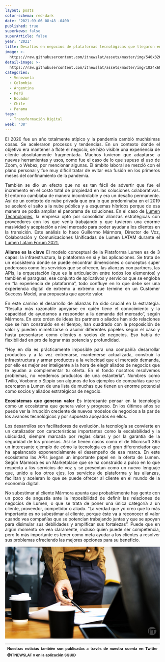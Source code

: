 ```yaml
---
layout: posts
color-schema: red-dark
date: '2021-09-06 08:48 -0400'
published: true
superNews: false
superArticle: false
year: '2021'
title: Desafíos en negocios de plataformas tecnológicas que llegaron en el 2021
image: >-
  https://raw.githubusercontent.com/itnewslat/assets/master/img/540x320/Logro-gerencial-p.jpg
detail-image: >-
  https://raw.githubusercontent.com/itnewslat/assets/master/img/1024x680/Logro-gerencial-g.jpg
categories:
  - Venezuela
  - Colombia
  - Argentina
  - Perú
  - Ecuador
  - Chile
  - Panama
tags:
  - Transformación Digital
week: '38'
---
```

<p style="text-align: justify;">El 2020 fue un año totalmente atípico y la pandemia cambió muchísimas cosas. Se aceleraron procesos y tendencias. En un contexto donde el objetivo era mantener a flote el negocio, se hizo visible una experiencia de cliente absolutamente fragmentada. Muchos tuvieron que adaptarse a nuevas herramientas y usos, como fue el caso de lo que supuso el uso de Zoom, o Webex, por mencionar algunas. El ámbito laboral se mezcló con el plano personal y fue muy difícil tratar de evitar esa fusión en los primeros meses del confinamiento de la pandemia.</p>
<p style="text-align: justify;">También se dio un efecto que no es tan fácil de advertir que fue el incremento en el costo total de propiedad en las soluciones colaborativas. El entorno cambiaba de manera incontrolable y era un desafío permanente. Así de un contexto de nube privada que era lo que predominaba en el 2019 se aceleró el salto a la nube pública y a esquemas híbridos porque de esa manera se podía ampliar el panorama de soluciones. En el caso de <a href="https://brandcom.us4.list-manage.com/track/click?u=9581ae7daa795e06b11c9f476&amp;id=0289ad363d&amp;e=446b3b5f3e">Lumen Technologies</a>, la empresa optó por consolidar alianzas estratégicas con proveedores con los que venía trabajando y que tuvieron una enorme masividad y aceptación a nivel mercado para poder ayudar a los clientes en la transición. Este análisis lo hace Guillermo Mármora, Director de Voz, Colaboración y Comunicaciones Unificadas de Lumen LATAM durante el<a href="https://brandcom.us4.list-manage.com/track/click?u=9581ae7daa795e06b11c9f476&amp;id=e2fbb729d0&amp;e=446b3b5f3e"> Lumen Latam Forum 2021.</a></p>
<p style="text-align: justify;"><strong>Aliarse es la clave</strong>
El modelo conceptual de la Plataforma Lumen es de 3 capas: la infraestructura, la plataforma en sí y las aplicaciones. Se trata de un ecosistema donde se puede encontrar dimensiones o conceptos super poderosos como los servicios que se ofrecen, las alianzas con partners, las APIs, la orquestación (que es la articulación entre todos los elementos) y también el paraguas, ese conjunto de aplicativos y servicios que se engloba en “la experiencia de plataforma”, todo confluye en lo que debe ser una experiencia digital de extremo a extremo que termine en un Customer Success Model, una propuesta que aporte valor.</p>
<p style="text-align: justify;">En este camino el desarrollo de alianzas ha sido crucial en la estrategia. “Resulta más razonable apoyarse en quién tiene el conocimiento y la capacidad de ayudarnos a responder a la demanda del mercado”, según Mármora. En este orden de ideas los partners o aliados han sido relaciones que se han construido en el tiempo, han cuadrado con la proposición de valor y pueden mimetizarse o asumir diferentes papeles según el caso y hasta presentarse como clientes o socios de negocios. Eso habla de flexibilidad en pro de lograr más potencia y profundidad.</p>
<p style="text-align: justify;">“Hoy en día es prácticamente imposible para una compañía desarrollar productos y a la vez entrenarse, mantenerse actualizada, construir la infraestructura y armar productos a la velocidad que el mercado demanda, por ello es mejor ser inteligente a la hora de elegir aliados de negocios que te ayudan a complementar tu oferta. En el fondo nosotros resolvemos problemas, no vendemos productos de una estantería”. Nombres como Twilio, Voxbone o Sippio son algunos de los ejemplos de compañías que se acercaron a Lumen de una lista de muchas que tienen un enorme potencial como socios y aliados estratégicos de negocio.</p>
<p style="text-align: justify;"><strong>Ecosistemas que generan valor</strong>
Es interesante pensar en la tecnología como un ecosistema que genera valor y progreso. En los últimos años se puede ver la irrupción creciente de nuevos modelos de negocios a la par de los avances tecnológicos y por supuesto apoyados en ellos.</p>
<p style="text-align: justify;">Los desarrollos son facilitadores de evolución, la tecnología se convierte en un catalizador con características importantes como la escalabilidad y la ubicuidad, siempre marcada por reglas claras y por la garantía de la seguridad de los procesos. Así se tienen casos como el de Microsoft 365 un interesante ejemplo de cómo la tecnología es el gran diferenciador que ha apalancado exponencialmente el desempeño de esa marca. En este ecosistema las APIs juegan un importante papel en la oferta de Lumen. Según Mármora es un Marketplace que se ha construido a pulso en lo que respecta a los servicios de voz y se presentan como un nuevo lenguaje que, unido a los otros ejes, los servicios de plataforma y las alianzas, facilitan y aceleran lo que se puede ofrecer al cliente en el mundo de la economía digital.</p>
<p style="text-align: justify;">No subestimar al cliente Mármora apunta que probablemente hay gente con un poco de angustia ante la imposibilidad de definir las relaciones de negocios de Lumen, o que se trata de poner una única categoría a un cliente, proveedor, competidor o aliado. “La verdad que yo creo que lo más importante es no subestimar al cliente, porque éste va a reconocer el valor cuando vea compañías que se potencian trabajando juntas y que se apoyan para disimular sus debilidades y amplificar sus fortalezas”. Puede que en algún momento se vea claramente, incluso quien puede ser competencia, pero lo más importante es tener como meta ayudar a los clientes a resolver sus problemas ofreciendo las mejores opciones para su beneficio.</p>

![](https://raw.githubusercontent.com/itnewslat/assets/master/img/540x320/Logro-gerencial-p.jpg)

<table style="height: 42px;" width="569">
<tbody>
<tr>
<td style="text-align: justify;"><sub><strong>Nuestras noticias también son publicadas a través de nuestra cuenta en Twitter <a href="https://twitter.com/itnewslat?lang=es">@ITNEWSLAT</a> y en la aplicación <a href="https://squidapp.co/en/">SQUID</a></strong></sub></td>
</tr>
</tbody>
</table>
